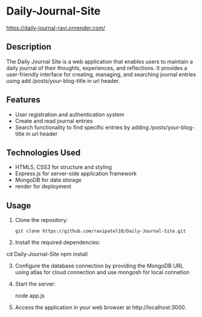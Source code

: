 # Daily-Journal-Site

  https://daily-journal-ravi.onrender.com/

## Description

The Daily Journal Site is a web application that enables users to maintain a daily journal of their thoughts, experiences, and reflections. It provides a user-friendly interface for creating, managing, and searching journal entries using add /posts/your-blog-title in url header.

## Features

- User registration and authentication system
- Create and read journal entries
- Search functionality to find specific entries by adding /posts/your-blog-title in url header

## Technologies Used

- HTML5, CSS3 for structure and styling
- Express.js for server-side application framework
- MongoDB for data storage
- render for deployment

## Usage

1. Clone the repository:

   ```shell
   git clone https://github.com/ravipatel10/Daily-Journal-Site.git

2. Install the required dependencies:

  cd Daily-Journal-Site
  npm install

3. Configure the database connection by providing the MongoDB URL using atlas for cloud connection and use mongosh for local connetion

4. Start the server:

   node app.js

5. Access the application in your web browser at http://localhost:3000. 


   
